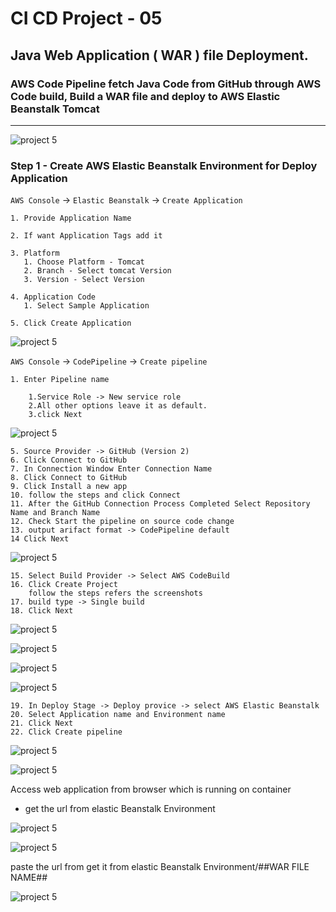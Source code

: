 # CI CD Project - 05

## Java Web Application ( WAR ) file Deployment.

### AWS Code Pipeline fetch Java Code from GitHub through AWS Code build, Build a WAR file and deploy to AWS Elastic Beanstalk Tomcat

---

![project 5](images/5/simple-devops-05.png)

### Step 1 -  Create AWS Elastic Beanstalk Environment for Deploy Application
`AWS Console` -> `Elastic Beanstalk` -> `Create Application`
```
1. Provide Application Name

2. If want Application Tags add it

3. Platform
   1. Choose Platform - Tomcat
   2. Branch - Select tomcat Version
   3. Version - Select Version

4. Application Code
   1. Select Sample Application

5. Click Create Application
```
![project 5](images/5/simple-devops-05-01.png)

`AWS Console` -> `CodePipeline` -> `Create pipeline`
```
1. Enter Pipeline name

    1.Service Role -> New service role
    2.All other options leave it as default.
    3.click Next
```
![project 5](images/5/simple-devops-05-02.png)
```
5. Source Provider -> GitHub (Version 2)
6. Click Connect to GitHub
7. In Connection Window Enter Connection Name
8. Click Connect to GitHub
9. Click Install a new app
10. follow the steps and click Connect
11. After the GitHub Connection Process Completed Select Repository Name and Branch Name
12. Check Start the pipeline on source code change
13. output arifact format -> CodePipeline default
14 Click Next
```
![project 5](images/5/simple-devops-05-03.png)

```
15. Select Build Provider -> Select AWS CodeBuild
16. Click Create Project
    follow the steps refers the screenshots
17. build type -> Single build
18. Click Next
```
![project 5](images/5/simple-devops-05-04.png)

![project 5](images/5/simple-devops-05-05.png)

![project 5](images/5/simple-devops-05-06.png)

![project 5](images/5/simple-devops-05-07.png)

```
19. In Deploy Stage -> Deploy provice -> select AWS Elastic Beanstalk
20. Select Application name and Environment name
21. Click Next
22. Click Create pipeline
```

![project 5](images/5/simple-devops-05-08.png)

![project 5](images/5/simple-devops-05-09.png)


Access web application from browser which is running on container

- get the url from elastic Beanstalk Environment

![project 5](images/5/simple-devops-05-10.png)

![project 5](images/5/simple-devops-05-11.png)

paste the url from get it from elastic Beanstalk Environment/##WAR FILE NAME##

![project 5](images/5/simple-devops-05-12.png)